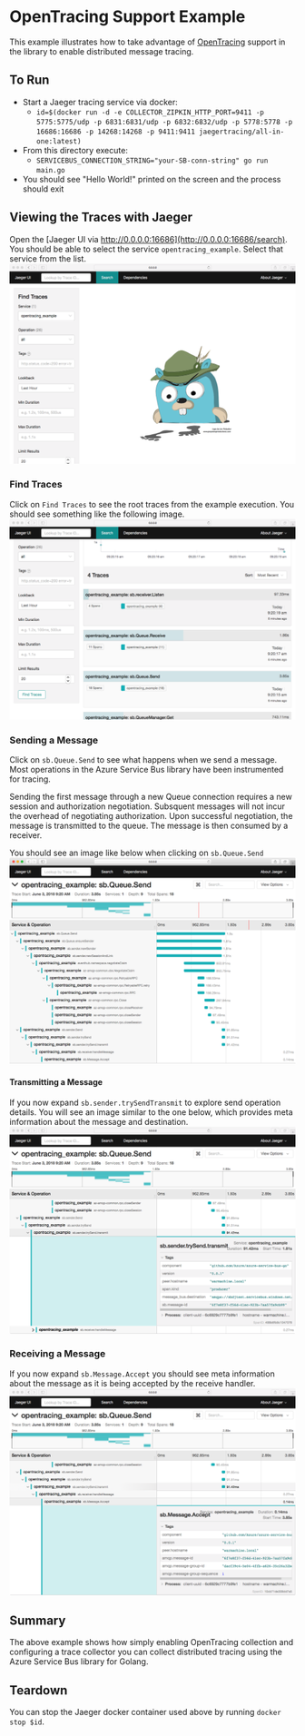 # OpenTracing Support Example

This example illustrates how to take advantage of [OpenTracing](http://opentracing.io) support in the library to enable 
distributed message tracing.

## To Run
- Start a Jaeger tracing service via docker:
  - `id=$(docker run -d -e COLLECTOR_ZIPKIN_HTTP_PORT=9411 -p 5775:5775/udp -p 6831:6831/udp -p 6832:6832/udp -p 5778:5778 -p 16686:16686 -p 14268:14268 -p 9411:9411 jaegertracing/all-in-one:latest)`
- From this directory execute:
  - `SERVICEBUS_CONNECTION_STRING="your-SB-conn-string" go run main.go`
- You should see "Hello World!" printed on the screen and the process should exit

## Viewing the Traces with Jaeger
Open the [Jaeger UI via http://0.0.0.0:16686](http://0.0.0.0:16686/search). You should 
be able to select the service `opentracing_example`. Select that service from the list.
![service selection](./_images/service-selection.png) 

### Find Traces
Click on `Find Traces` to see the root traces from the example execution. You should
see something like the following image.
![find traces](./_images/find-traces.png)

### Sending a Message
Click on `sb.Queue.Send` to see what happens when we send a message. Most operations in
the Azure Service Bus library have been instrumented for tracing.

Sending the first message through a new Queue connection requires a new session and
authorization negotiation. Subsquent messages will not incur the overhead of negotiating 
authorization. Upon successful negotiation, the message is transmitted to the queue. 
The message is then consumed by a receiver.

You should see an image like below when clicking on `sb.Queue.Send`
![send trace](./_images/send-trace.png)

#### Transmitting a Message
If you now expand `sb.sender.trySendTransmit` to explore send operation details. You will
see an image similar to the one below, which provides meta information about the message and
destination.
![transmit](./_images/transmit.png)

### Receiving a Message
If you now expand `sb.Message.Accept` you should see meta information about the message as it
is being accepted by the receive handler.
![accept disposition](./_images/accept-disposition.png)

## Summary
The above example shows how simply enabling OpenTracing collection and configuring
a trace collector you can collect distributed tracing using the Azure Service Bus
library for Golang.

## Teardown
You can stop the Jaeger docker container used above by running
`docker stop $id`.
  